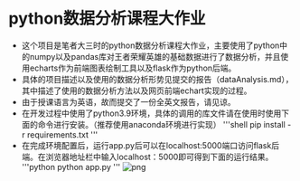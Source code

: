 # python数据分析课程大作业
- 这个项目是笔者大三时的python数据分析课程大作业，主要使用了python中的numpy以及pandas库对王者荣耀英雄的基础数据进行了数据分析，并且使用echarts作为前端图表绘制工具以及flask作为python后端。
- 具体的项目描述以及使用的数据分析形势见提交的报告（dataAnalysis.md），其中描述了使用的数据分析方法以及网页前端echart实现的过程。
- 由于授课语言为英语，故而提交了一份全英文报告，请见谅。
- 在开发过程中使用了python3.9环境，具体的调用的库文件请在使用时使用下面的命令进行安装。（推荐使用anaconda环境进行实现）
  '''shell
  pip install -r requirements.txt
  '''
- 在完成环境配置后，运行app.py后可以在localhost:5000端口访问flask后端。在浏览器地址栏中输入localhost：5000即可得到下面的运行结果。
  '''python
  python app.py
  '''
  ![png](src/dataAnalysis/dataAnalysis_files/finalResult.png")
